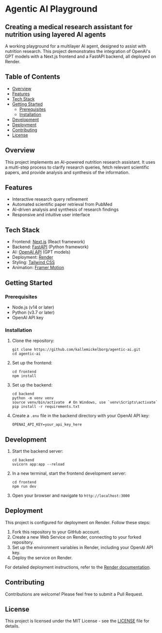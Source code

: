 # Agentic AI Playground
## Creating a medical research assistant for nutrition using layered AI agents

A working playground for a multilayer AI agent, designed to assist with nutrition research. This project demonstrates the integration of OpenAI's GPT models with a Next.js frontend and a FastAPI backend, all deployed on Render.

## Table of Contents

- [Overview](#overview)
- [Features](#features)
- [Tech Stack](#tech-stack)
- [Getting Started](#getting-started)
  - [Prerequisites](#prerequisites)
  - [Installation](#installation)
- [Development](#development)
- [Deployment](#deployment)
- [Contributing](#contributing)
- [License](#license)

## Overview

This project implements an AI-powered nutrition research assistant. It uses a multi-step process to clarify research queries, fetch relevant scientific papers, and provide analysis and synthesis of the information.

## Features

- Interactive research query refinement
- Automated scientific paper retrieval from PubMed
- AI-driven analysis and synthesis of research findings
- Responsive and intuitive user interface

## Tech Stack

- Frontend: [Next.js](https://nextjs.org/) (React framework)
- Backend: [FastAPI](https://fastapi.tiangolo.com/) (Python framework)
- AI: [OpenAI API](https://openai.com/blog/openai-api) (GPT models)
- Deployment: [Render](https://render.com/)
- Styling: [Tailwind CSS](https://tailwindcss.com/)
- Animation: [Framer Motion](https://www.framer.com/motion/)

## Getting Started

### Prerequisites

- Node.js (v14 or later)
- Python (v3.7 or later)
- OpenAI API key

### Installation

1. Clone the repository:
   ```
   git clone https://github.com/kallemickelborg/agentic-ai.git
   cd agentic-ai
   ```

2. Set up the frontend:
   ```
   cd frontend
   npm install
   ```

3. Set up the backend:
   ```
   cd backend
   python -m venv venv
   source venv/bin/activate  # On Windows, use `venv\Scripts\activate`
   pip install -r requirements.txt
   ```

4. Create a `.env` file in the backend directory with your OpenAI API key:
   ```
   OPENAI_API_KEY=your_api_key_here
   ```

## Development

1. Start the backend server:
   ```
   cd backend
   uvicorn app:app --reload
   ```

2. In a new terminal, start the frontend development server:
   ```
   cd frontend
   npm run dev
   ```

3. Open your browser and navigate to `http://localhost:3000`

## Deployment

This project is configured for deployment on Render. Follow these steps:

1. Fork this repository to your GitHub account.
2. Create a new Web Service on Render, connecting to your forked repository.
3. Set up the environment variables in Render, including your OpenAI API key.
4. Deploy the service on Render.

For detailed deployment instructions, refer to the [Render documentation](https://render.com/docs).

## Contributing

Contributions are welcome! Please feel free to submit a Pull Request.

## License

This project is licensed under the MIT License - see the [LICENSE](LICENSE) file for details.
